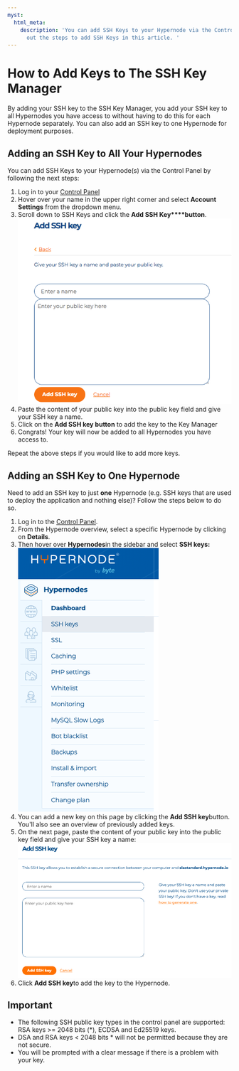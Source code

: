 ```yaml
---
myst:
  html_meta:
    description: 'You can add SSH Keys to your Hypernode via the Control Panel. Find
      out the steps to add SSH Keys in this article. '
---
```


<!-- source: https://support.hypernode.com/en/services/control-panel/how-to-add-keys-to-the-ssh-keymanager/ -->

# How to Add Keys to The SSH Key Manager

By adding your SSH key to the SSH Key Manager, you add your SSH key to all Hypernodes you have access to without having to do this for each Hypernode separately. You can also add an SSH key to one Hypernode for deployment purposes.

## Adding an SSH Key to All Your Hypernodes

You can add SSH Keys to your Hypernode(s) via the Control Panel by following the next steps:

1. Log in to your [Control Panel](https://my.hypernode.com/)
1. Hover over your name in the upper right corner and select **Account Settings** from the dropdown menu.
1. Scroll down to SSH Keys and click the **Add SSH Key\*\*\*\*button**.![](_res/_AA9GuS_iIxqyGZzhz3HXsnyjfJbK6OgCg.png)
1. Paste the content of your public key into the public key field and give your SSH key a name.
1. Click on the **Add SSH key button** to add the key to the Key Manager
1. Congrats! Your key will now be added to all Hypernodes you have access to.

Repeat the above steps if you would like to add more keys.

## Adding an SSH Key to One Hypernode

Need to add an SSH key to just **one** Hypernode (e.g. SSH keys that are used to deploy the application and nothing else)? Follow the steps below to do so.

1. Log in to the [Control Panel](http://my.hypernode.com/).
1. From the Hypernode overview, select a specific Hypernode by clicking on **Details**.
1. Then hover over **Hypernodes**in the sidebar and select **SSH keys:**![](_res/QokjVal8JXaXKRi31vF2NfDHx2vQBwGqIg.png)
1. You can add a new key on this page by clicking the **Add SSH key**button. You'll also see an overview of previously added keys.
1. On the next page, paste the content of your public key into the public key field and give your SSH key a name:
   ![](_res/EI02jBqtNAQAUR9_lf5Lh0NvNM6vjm2nSQ.png)
1. Click **Add SSH key**to add the key to the Hypernode.

## Important

- The following SSH public key types in the control panel are supported: RSA keys >= 2048 bits (\*), ECDSA and Ed25519 keys.
- DSA and RSA keys \< 2048 bits * will not be permitted because they are not secure.
- You will be prompted with a clear message if there is a problem with your key.
